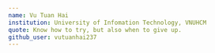 ```yaml
---
name: Vu Tuan Hai
institution: University of Infomation Technology, VNUHCM
quote: Know how to try, but also when to give up.
github_user: vutuanhai237 
---
```

